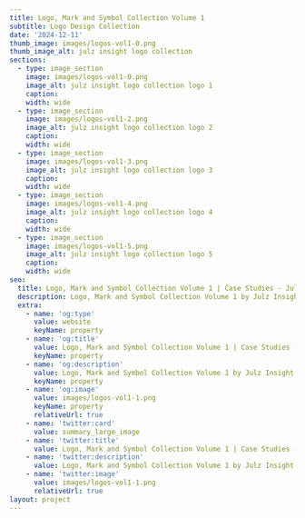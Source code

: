 ```yaml
---
title: Logo, Mark and Symbol Collection Volume 1
subtitle: Logo Design Collection
date: '2024-12-11'
thumb_image: images/logos-vol1-0.png
thumb_image_alt: julz insight logo collection
sections:
  - type: image_section
    image: images/logos-vol1-0.png
    image_alt: julz insight logo collection logo 1
    caption: 
    width: wide
  - type: image_section
    image: images/logos-vol1-2.png
    image_alt: julz insight logo collection logo 2
    caption: 
    width: wide
  - type: image_section
    image: images/logos-vol1-3.png
    image_alt: julz insight logo collection logo 3
    caption: 
    width: wide
  - type: image_section
    image: images/logos-vol1-4.png
    image_alt: julz insight logo collection logo 4
    caption: 
    width: wide
  - type: image_section
    image: images/logos-vol1-5.png
    image_alt: julz insight logo collection logo 5
    caption: 
    width: wide
seo:
  title: Logo, Mark and Symbol Collection Volume 1 | Case Studies - Julz Insight
  description: Logo, Mark and Symbol Collection Volume 1 by Julz Insight showcasing the logos we have worked on till now 2024
  extra:
    - name: 'og:type'
      value: website
      keyName: property
    - name: 'og:title'
      value: Logo, Mark and Symbol Collection Volume 1 | Case Studies - Julz Insight
      keyName: property
    - name: 'og:description'
      value: Logo, Mark and Symbol Collection Volume 1 by Julz Insight showcasing the logos we have worked on till now 2024
      keyName: property
    - name: 'og:image'
      value: images/logos-vol1-1.png
      keyName: property
      relativeUrl: true
    - name: 'twitter:card'
      value: summary_large_image
    - name: 'twitter:title'
      value: Logo, Mark and Symbol Collection Volume 1 | Case Studies - Julz Insight
    - name: 'twitter:description'
      value: Logo, Mark and Symbol Collection Volume 1 by Julz Insight showcasing the logos we have worked on till now 2024
    - name: 'twitter:image'
      value: images/logos-vol1-1.png
      relativeUrl: true
layout: project
---
```

